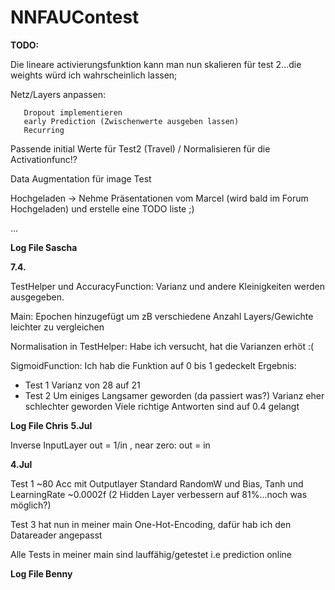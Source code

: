 # NNFAUContest
**TODO:**

Die lineare activierungsfunktion kann man nun skalieren für test 2...die weights würd ich wahrscheinlich lassen;

Netz/Layers anpassen:

       Dropout implementieren
       early Prediction (Zwischenwerte ausgeben lassen)
       Recurring

Passende initial Werte für Test2 (Travel) / Normalisieren für die Activationfunc!?

Data Augmentation für image Test
       
Hochgeladen -> Nehme Präsentationen vom Marcel (wird bald im Forum Hochgeladen) und erstelle eine TODO liste ;)

...

**Log File Sascha**

**7.4.**

TestHelper und AccuracyFunction: Varianz und andere Kleinigkeiten werden ausgegeben.

Main: Epochen hinzugefügt um zB verschiedene Anzahl Layers/Gewichte leichter zu vergleichen

Normalisation in TestHelper: Habe ich versucht, hat die Varianzen erhöt :(

SigmoidFunction: Ich hab die Funktion auf 0 bis 1 gedeckelt Ergebnis:
     
- Test 1 Varianz von 28 auf 21 
- Test 2 Um einiges Langsamer geworden (da passiert was?) 
         Varianz eher schlechter geworden Viele richtige Antworten sind auf 0.4 gelangt
               
     

**Log File Chris**
**5.Jul**

Inverse InputLayer out = 1/in , near zero: out = in

**4.Jul**

Test 1 ~80 Acc mit Outputlayer Standard RandomW und Bias, Tanh und LearningRate ~0.0002f  (2 Hidden Layer verbessern auf 81%...noch was möglich?)

Test 3 hat nun in meiner main One-Hot-Encoding, dafür hab ich den Datareader angepasst

Alle Tests in meiner main sind lauffähig/getestet i.e prediction online

**Log File Benny**

